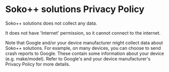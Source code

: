Soko++ solutions Privacy Policy
===============================

Soko++ solutions does not collect any data.

It does not have 'Internet' permission, so it cannot connect to the internet.

Note that Google and/or your device manufacturer might collect data about
Soko++ solutions. For example, on many devices, you can choose to send crash
reports to Google. These contain some information about your device (e.g.
make/model). Refer to Google's and your device manufacturer's Privacy Policy
for more details.